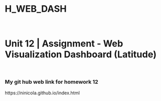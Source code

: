 # H_WEB_DASH
<br>
<h1>Unit 12 | Assignment - Web Visualization Dashboard (Latitude)</h1>
<br>
<h3>My git hub web link for homework 12</h3>
https://ninicola.github.io/index.html
